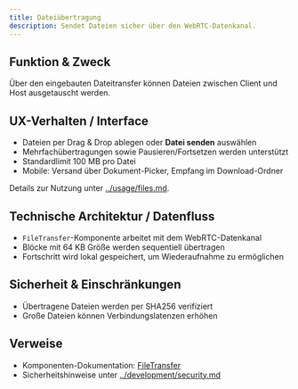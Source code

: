 ```yaml
---
title: Dateiübertragung
description: Sendet Dateien sicher über den WebRTC-Datenkanal.
---
```


## Funktion & Zweck
Über den eingebauten Dateitransfer können Dateien zwischen Client und Host ausgetauscht werden.

## UX-Verhalten / Interface
- Dateien per Drag & Drop ablegen oder **Datei senden** auswählen
- Mehrfachübertragungen sowie Pausieren/Fortsetzen werden unterstützt
- Standardlimit 100 MB pro Datei
- Mobile: Versand über Dokument-Picker, Empfang im Download-Ordner

Details zur Nutzung unter [../usage/files.md](../usage/files.md).

## Technische Architektur / Datenfluss
- `FileTransfer`-Komponente arbeitet mit dem WebRTC-Datenkanal
- Blöcke mit 64 KB Größe werden sequentiell übertragen
- Fortschritt wird lokal gespeichert, um Wiederaufnahme zu ermöglichen

## Sicherheit & Einschränkungen
- Übertragene Dateien werden per SHA256 verifiziert
- Große Dateien können Verbindungslatenzen erhöhen

## Verweise
- Komponenten-Dokumentation: [FileTransfer](../docs/components/FileTransfer.md)
- Sicherheitshinweise unter [../development/security.md](../development/security.md)
